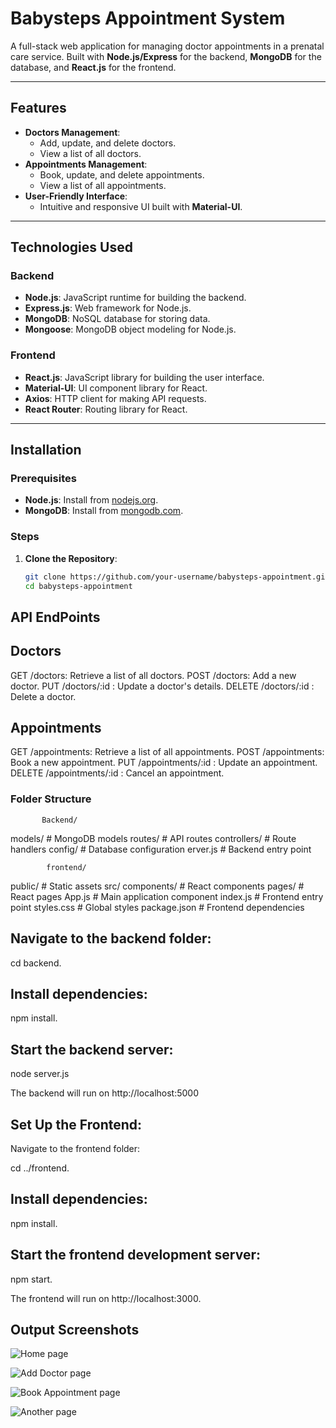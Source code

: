 # Babysteps Appointment System

A full-stack web application for managing doctor appointments in a prenatal care service. Built with **Node.js/Express** for the backend, **MongoDB** for the database, and **React.js** for the frontend.

---

## Features

- **Doctors Management**:
  - Add, update, and delete doctors.
  - View a list of all doctors.
- **Appointments Management**:
  - Book, update, and delete appointments.
  - View a list of all appointments.
- **User-Friendly Interface**:
  - Intuitive and responsive UI built with **Material-UI**.

---

## Technologies Used

### Backend
- **Node.js**: JavaScript runtime for building the backend.
- **Express.js**: Web framework for Node.js.
- **MongoDB**: NoSQL database for storing data.
- **Mongoose**: MongoDB object modeling for Node.js.

### Frontend
- **React.js**: JavaScript library for building the user interface.
- **Material-UI**: UI component library for React.
- **Axios**: HTTP client for making API requests.
- **React Router**: Routing library for React.

---

## Installation

### Prerequisites
- **Node.js**: Install from [nodejs.org](https://nodejs.org/).
- **MongoDB**: Install from [mongodb.com](https://www.mongodb.com/try/download/community).

### Steps

1. **Clone the Repository**:
   ```bash
   git clone https://github.com/your-username/babysteps-appointment.git
   cd babysteps-appointment


## API EndPoints

## Doctors

GET /doctors: Retrieve a list of all doctors.
POST /doctors: Add a new doctor.
PUT /doctors/:id : Update a doctor's details.
DELETE /doctors/:id : Delete a doctor.


## Appointments

GET /appointments: Retrieve a list of all appointments.
POST /appointments: Book a new appointment.
PUT /appointments/:id : Update an appointment.
DELETE /appointments/:id : Cancel an appointment.

### Folder Structure

           Backend/

models/            # MongoDB models
routes/            # API routes
controllers/       # Route handlers
config/            # Database configuration
erver.js          # Backend entry point


            frontend/

public/            # Static assets
src/
    components/    # React components
    pages/         # React pages
    App.js         # Main application component
    index.js       # Frontend entry point
    styles.css     # Global styles
    package.json   # Frontend dependencies


## Navigate to the backend folder:

cd backend.

## Install dependencies:

npm install.

## Start the backend server:

node server.js

The backend will run on http://localhost:5000

## Set Up the Frontend:

Navigate to the frontend folder:

cd ../frontend.

## Install dependencies:

npm install.

## Start the frontend development server:

npm start.

The frontend will run on http://localhost:3000.

## Output Screenshots

![Home page](https://raw.githubusercontent.com/Jayakumar044/Babystep_Assignment_ccbp/master/frontend/public/image.png)

![Add Doctor page](https://raw.githubusercontent.com/Jayakumar044/Babystep_Assignment_ccbp/master/frontend/public/image-1.png)

![Book Appointment page](https://raw.githubusercontent.com/Jayakumar044/Babystep_Assignment_ccbp/master/frontend/public/image-2.png)

![Another page](https://raw.githubusercontent.com/Jayakumar044/Babystep_Assignment_ccbp/master/frontend/public/image-3.png)